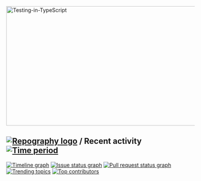 <img align="center" src="https://socialify.git.ci/YashNuhash/Testing-in-TypeScript/image?description=1&descriptionEditable=&font=Raleway&forks=1&issues=1&language=1&name=1&owner=1&pattern=Floating%20Cogs&pulls=1&stargazers=1&theme=Light" alt="Testing-in-TypeScript" width="640" height="320" />


## [![Repography logo](https://images.repography.com/logo.svg)](https://repography.com) / Recent activity [![Time period](https://images.repography.com/38382785/YashNuhash/Testing-in-TypeScript/recent-activity/uKxU-y3lrYzfoYcMR6m__SMEH75niPcwRLEldELXhIU/TfUtZ6nWbq5pTfh2jWkuktNY_qb-45aqjWuj07sKisg_badge.svg)](https://repography.com)
[![Timeline graph](https://images.repography.com/38382785/YashNuhash/Testing-in-TypeScript/recent-activity/uKxU-y3lrYzfoYcMR6m__SMEH75niPcwRLEldELXhIU/TfUtZ6nWbq5pTfh2jWkuktNY_qb-45aqjWuj07sKisg_timeline.svg)](https://github.com/YashNuhash/Testing-in-TypeScript/commits)
[![Issue status graph](https://images.repography.com/38382785/YashNuhash/Testing-in-TypeScript/recent-activity/uKxU-y3lrYzfoYcMR6m__SMEH75niPcwRLEldELXhIU/TfUtZ6nWbq5pTfh2jWkuktNY_qb-45aqjWuj07sKisg_issues.svg)](https://github.com/YashNuhash/Testing-in-TypeScript/issues)
[![Pull request status graph](https://images.repography.com/38382785/YashNuhash/Testing-in-TypeScript/recent-activity/uKxU-y3lrYzfoYcMR6m__SMEH75niPcwRLEldELXhIU/TfUtZ6nWbq5pTfh2jWkuktNY_qb-45aqjWuj07sKisg_prs.svg)](https://github.com/YashNuhash/Testing-in-TypeScript/pulls)
[![Trending topics](https://images.repography.com/38382785/YashNuhash/Testing-in-TypeScript/recent-activity/uKxU-y3lrYzfoYcMR6m__SMEH75niPcwRLEldELXhIU/TfUtZ6nWbq5pTfh2jWkuktNY_qb-45aqjWuj07sKisg_words.svg)](https://github.com/YashNuhash/Testing-in-TypeScript/commits)
[![Top contributors](https://images.repography.com/38382785/YashNuhash/Testing-in-TypeScript/recent-activity/uKxU-y3lrYzfoYcMR6m__SMEH75niPcwRLEldELXhIU/TfUtZ6nWbq5pTfh2jWkuktNY_qb-45aqjWuj07sKisg_users.svg)](https://github.com/YashNuhash/Testing-in-TypeScript/graphs/contributors)


